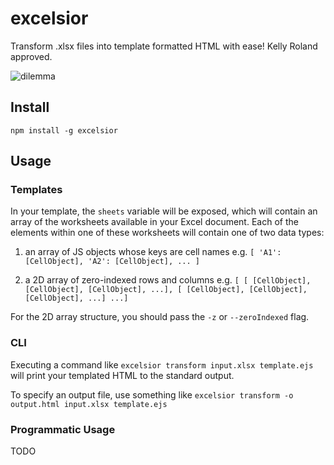 # excelsior

Transform .xlsx files into template formatted HTML with ease! Kelly Roland approved.

![dilemma](https://i.imgur.com/MsZML3s.gif)

## Install

`npm install -g excelsior`

## Usage

### Templates

In your template, the `sheets` variable will be exposed, which will contain an array of the worksheets available in your Excel document. Each of the elements within one of these worksheets will contain one of two data types:

1. an array of JS objects whose keys are cell names e.g. `[ 'A1': [CellObject], 'A2': [CellObject], ... ]`

2. a 2D array of zero-indexed rows and columns e.g. `[ [ [CellObject], [CellObject], [CellObject], ...], [ [CellObject], [CellObject], [CellObject], ...] ...]`

For the 2D array structure, you should pass the `-z` or `--zeroIndexed` flag.

### CLI

Executing a command like `excelsior transform input.xlsx template.ejs` will print your templated HTML to the standard output.

To specify an output file, use something like `excelsior transform -o output.html input.xlsx template.ejs`

### Programmatic Usage

TODO
